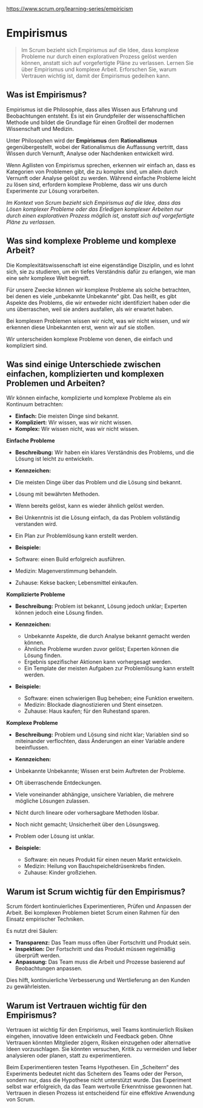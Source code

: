 https://www.scrum.org/learning-series/empiricism

# Empirismus
> Im Scrum bezieht sich Empirismus auf die Idee, dass komplexe Probleme nur durch einen explorativen Prozess gelöst werden können, anstatt sich auf vorgefertigte Pläne zu verlassen. Lernen Sie über Empirismus und komplexe Arbeit. Erforschen Sie, warum Vertrauen wichtig ist, damit der Empirismus gedeihen kann.

## Was ist Empirismus?

Empirismus ist die Philosophie, dass alles Wissen aus Erfahrung und Beobachtungen entsteht. Es ist ein Grundpfeiler der wissenschaftlichen Methode und bildet die Grundlage für einen Großteil der modernen Wissenschaft und Medizin.

Unter Philosophen wird der **Empirismus** dem **Rationalismus** gegenübergestellt, wobei der Rationalismus die Auffassung vertritt, dass Wissen durch Vernunft, Analyse oder Nachdenken entwickelt wird.

Wenn Agilisten von Empirismus sprechen, erkennen wir einfach an, dass es Kategorien von Problemen gibt, die zu komplex sind, um allein durch Vernunft oder Analyse gelöst zu werden. Während einfache Probleme leicht zu lösen sind, erfordern komplexe Probleme, dass wir uns durch Experimente zur Lösung vorarbeiten.

*Im Kontext von Scrum bezieht sich Empirismus auf die Idee, dass das Lösen komplexer Probleme oder das Erledigen komplexer Arbeiten nur durch einen explorativen Prozess möglich ist, anstatt sich auf vorgefertigte Pläne zu verlassen.*

## Was sind komplexe Probleme und komplexe Arbeit?


Die Komplexitätswissenschaft ist eine eigenständige Disziplin, und es lohnt sich, sie zu studieren, um ein tiefes Verständnis dafür zu erlangen, wie man eine sehr komplexe Welt begreift.

Für unsere Zwecke können wir komplexe Probleme als solche betrachten, bei denen es viele „unbekannte Unbekannte“ gibt. Das heißt, es gibt Aspekte des Problems, die wir entweder nicht identifiziert haben oder die uns überraschen, weil sie anders ausfallen, als wir erwartet haben.

Bei komplexen Problemen wissen wir nicht, was wir nicht wissen, und wir erkennen diese Unbekannten erst, wenn wir auf sie stoßen.

Wir unterscheiden komplexe Probleme von denen, die einfach und kompliziert sind.

## Was sind einige Unterschiede zwischen einfachen, komplizierten und komplexen Problemen und Arbeiten?

Wir können einfache, komplizierte und komplexe Probleme als ein Kontinuum betrachten:

- **Einfach:** Die meisten Dinge sind bekannt.
- **Kompliziert:** Wir wissen, was wir nicht wissen.
- **Komplex:** Wir wissen nicht, was wir nicht wissen.

**Einfache Probleme**  
- **Beschreibung:** Wir haben ein klares Verständnis des Problems, und die Lösung ist leicht zu entwickeln.

 - **Kennzeichen:**  
  - Die meisten Dinge über das Problem und die Lösung sind bekannt.
  - Lösung mit bewährten Methoden.
  - Wenn bereits gelöst, kann es wieder ähnlich gelöst werden.
  - Bei Unkenntnis ist die Lösung einfach, da das Problem vollständig verstanden wird.
  - Ein Plan zur Problemlösung kann erstellt werden.
  
 - **Beispiele:**  
  - Software: einen Build erfolgreich ausführen.
  - Medizin: Magenverstimmung behandeln.
  - Zuhause: Kekse backen; Lebensmittel einkaufen.

**Komplizierte Probleme**  
- **Beschreibung:** Problem ist bekannt, Lösung jedoch unklar; Experten können jedoch eine Lösung finden.

- **Kennzeichen:**  
  - Unbekannte Aspekte, die durch Analyse bekannt gemacht werden können.
  - Ähnliche Probleme wurden zuvor gelöst; Experten können die Lösung finden.
  - Ergebnis spezifischer Aktionen kann vorhergesagt werden.
  - Ein Template der meisten Aufgaben zur Problemlösung kann erstellt werden.
- **Beispiele:**  
  - Software: einen schwierigen Bug beheben; eine Funktion erweitern.
  - Medizin: Blockade diagnostizieren und Stent einsetzen.
  - Zuhause: Haus kaufen; für den Ruhestand sparen.

**Komplexe Probleme**  
- **Beschreibung:** Problem und Lösung sind nicht klar; Variablen sind so miteinander verflochten, dass Änderungen an einer Variable andere beeinflussen.

 - **Kennzeichen:**  
  - Unbekannte Unbekannte; Wissen erst beim Auftreten der Probleme.
  - Oft überraschende Entdeckungen.
  - Viele voneinander abhängige, unsichere Variablen, die mehrere mögliche Lösungen zulassen.
  - Nicht durch lineare oder vorhersagbare Methoden lösbar.
  - Noch nicht gemacht; Unsicherheit über den Lösungsweg.
  - Problem oder Lösung ist unklar.
- **Beispiele:**  
  - Software: ein neues Produkt für einen neuen Markt entwickeln.
  - Medizin: Heilung von Bauchspeicheldrüsenkrebs finden.
  - Zuhause: Kinder großziehen.
  
## Warum ist Scrum wichtig für den Empirismus?

Scrum fördert kontinuierliches Experimentieren, Prüfen und Anpassen der Arbeit. Bei komplexen Problemen bietet Scrum einen Rahmen für den Einsatz empirischer Techniken. 

Es nutzt drei Säulen:

- **Transparenz:** Das Team muss offen über Fortschritt und Produkt sein.
- **Inspektion:** Der Fortschritt und das Produkt müssen regelmäßig überprüft werden.
- **Anpassung:** Das Team muss die Arbeit und Prozesse basierend auf Beobachtungen anpassen.

Dies hilft, kontinuierliche Verbesserung und Wertlieferung an den Kunden zu gewährleisten.

## Warum ist Vertrauen wichtig für den Empirismus?

Vertrauen ist wichtig für den Empirismus, weil Teams kontinuierlich Risiken eingehen, innovative Ideen entwickeln und Feedback geben. Ohne Vertrauen könnten Mitglieder zögern, Risiken einzugehen oder alternative Ideen vorzuschlagen. Sie könnten versuchen, Kritik zu vermeiden und lieber analysieren oder planen, statt zu experimentieren.

Beim Experimentieren testen Teams Hypothesen. Ein „Scheitern“ des Experiments bedeutet nicht das Scheitern des Teams oder der Person, sondern nur, dass die Hypothese nicht unterstützt wurde. Das Experiment selbst war erfolgreich, da das Team wertvolle Erkenntnisse gewonnen hat. Vertrauen in diesen Prozess ist entscheidend für eine effektive Anwendung von Scrum.